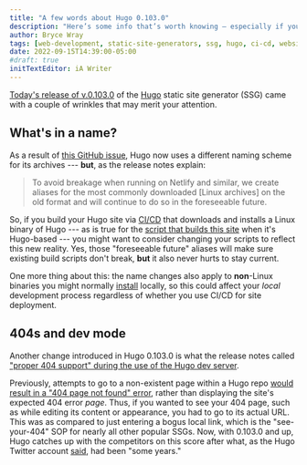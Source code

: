 ```yaml
---
title: "A few words about Hugo 0.103.0"
description: "Here’s some info that’s worth knowing — especially if you use CI/CD to deploy your website."
author: Bryce Wray
tags: [web-development, static-site-generators, ssg, hugo, ci-cd, website-hosting, netlify, linux, social-media, twitter]
date: 2022-09-15T14:39:00-05:00
#draft: true
initTextEditor: iA Writer
---
```


[Today's release of v.0.103.0](https://github.com/gohugoio/hugo/releases/tag/v0.103.0) of the [Hugo](https://gohugo.io) static site generator (SSG) came with a couple of wrinkles that may merit your attention.

## What's in a name?

As a result of [this GitHub issue](https://github.com/gohugoio/hugo/issues/10073), Hugo now uses a different naming scheme for its archives --- **but**, as the release notes explain:

> To avoid breakage when running on Netlify and similar, we create aliases for the most commonly downloaded [Linux archives] on the old format and will continue to do so in the foreseeable future.

So, if you build your Hugo site via [CI/CD](https://www.infoworld.com/article/3271126/what-is-cicd-continuous-integration-and-continuous-delivery-explained.html) that downloads and installs a Linux binary of Hugo --- as is true for the [script that builds this site](https://github.com/brycewray/hugo_site/blob/main/.github/workflows/CFP-deploy.yaml) when it's Hugo-based --- you might want to consider changing your scripts to reflect this new reality. Yes, those "foreseeable future" aliases will make sure existing build scripts don't break, **but** it also never hurts to stay current.

One more thing about this: the name changes also apply to **non**-Linux binaries you might normally [install](https://gohugo.io/getting-started/installing/#quick-install) locally, so this could affect your *local* development process regardless of whether you use CI/CD for site deployment.

## 404s and dev mode

Another change introduced in Hugo 0.103.0 is what the release notes called ["proper 404 support" during the use of the Hugo dev server](https://gohugo.io/getting-started/configuration/#404-server-error-page).

Previously, attempts to go to a non-existent page within a Hugo repo [would result in a "404 page not found" error](https://github.com/gohugoio/hugo/issues/874), rather than displaying the site's expected 404 error *page*. Thus, if you wanted to see your 404 page, such as while editing its content or appearance, you had to go to its actual URL. This was as compared to just entering a bogus local link, which is the "see-your-404" SOP for nearly all other popular SSGs. Now, with 0.103.0 and up, Hugo catches up with the competitors on this score after what, as the Hugo Twitter account [said](https://twitter.com/GoHugoIO/status/1570456388182364160), had been "some years."
